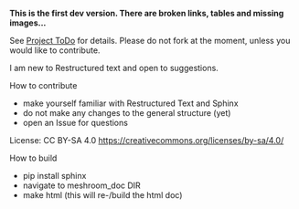**This is the first dev version. There are broken links, tables and missing images...**

See [Project ToDo](https://github.com/natowi/meshroom_doc/projects/1) for details.
Please do not fork at the moment, unless you would like to contribute.

I am new to Restructured text and open to suggestions.

How to contribute

- make yourself familiar with Restructured Text and Sphinx
- do not make any changes to the general structure (yet)
- open an Issue for questions

License: CC BY-SA 4.0
https://creativecommons.org/licenses/by-sa/4.0/


How to build

- pip install sphinx
- navigate to meshroom_doc DIR
- make html (this will re-/build the html doc)

